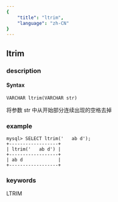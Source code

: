 ```yaml
---
{
    "title": "ltrim",
    "language": "zh-CN"
}
---
```


<!-- 
Licensed to the Apache Software Foundation (ASF) under one
or more contributor license agreements.  See the NOTICE file
distributed with this work for additional information
regarding copyright ownership.  The ASF licenses this file
to you under the Apache License, Version 2.0 (the
"License"); you may not use this file except in compliance
with the License.  You may obtain a copy of the License at

  http://www.apache.org/licenses/LICENSE-2.0

Unless required by applicable law or agreed to in writing,
software distributed under the License is distributed on an
"AS IS" BASIS, WITHOUT WARRANTIES OR CONDITIONS OF ANY
KIND, either express or implied.  See the License for the
specific language governing permissions and limitations
under the License.
-->

## ltrim
### description
#### Syntax

`VARCHAR ltrim(VARCHAR str)`


将参数 str 中从开始部分连续出现的空格去掉

### example

```
mysql> SELECT ltrim('   ab d');
+------------------+
| ltrim('   ab d') |
+------------------+
| ab d             |
+------------------+
```
### keywords
LTRIM
